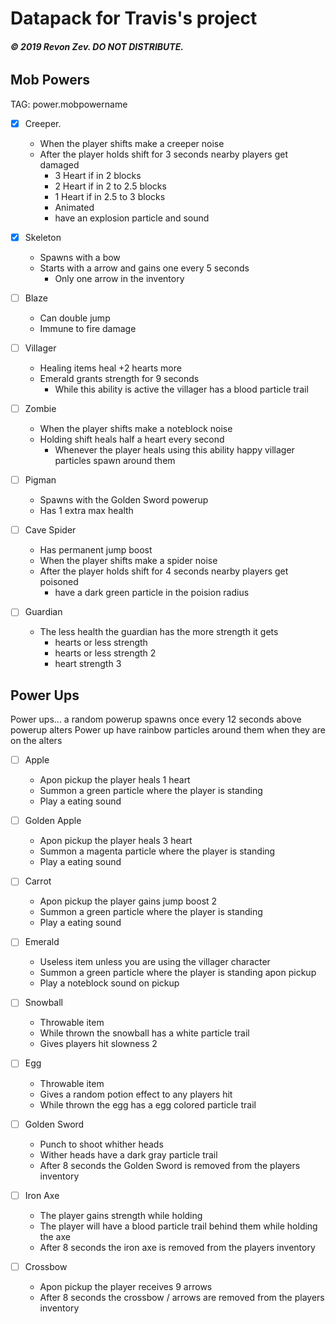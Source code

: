 # Datapack for Travis's project
###### **© 2019 Revon Zev. DO NOT DISTRIBUTE.**

## Mob Powers
TAG: power.mobpowername

- [X] Creeper. 
  - When the player shifts make a creeper noise
  - After the player holds shift for 3 seconds nearby players get damaged
    - 3 Heart if in 2 blocks
    - 2 Heart if in 2 to 2.5 blocks
    - 1 Heart if in 2.5 to 3 blocks
    - Animated
    - have an explosion particle and sound

- [X] Skeleton
  - Spawns with a bow
  - Starts with a arrow and gains one every 5 seconds
    - Only one arrow in the inventory

- [ ] Blaze
  - Can double jump
  - Immune to fire damage

- [ ] Villager
  - Healing items heal +2 hearts more
  - Emerald grants strength for 9 seconds
    - While this ability is active the villager has a blood particle trail

- [ ] Zombie
  - When the player shifts make a noteblock noise
  - Holding shift heals half a heart every second
    - Whenever the player heals using this ability happy villager particles spawn around them

- [ ] Pigman
  - Spawns with the Golden Sword powerup
  - Has 1 extra max health

- [ ] Cave Spider
  - Has permanent jump boost
  - When the player shifts make a spider noise
  - After the player holds shift for 4 seconds nearby players get poisoned
    - have a dark green particle in the poision radius

- [ ] Guardian
  - The less health the guardian has the more strength it gets
    - hearts or less strength
    - hearts or less strength 2
    - heart strength 3

## Power Ups
Power ups... a random powerup spawns once every 12 seconds above powerup alters
Power up have rainbow particles around them when they are on the alters

- [ ] Apple
  - Apon pickup the player heals 1 heart
  - Summon a green particle where the player is standing
  - Play a eating sound
      
- [ ] Golden Apple
  - Apon pickup the player heals 3 heart
  - Summon a magenta particle where the player is standing
  - Play a eating sound
- [ ] Carrot
  - Apon pickup the player gains jump boost 2
  - Summon a green particle where the player is standing
  - Play a eating sound
- [ ] Emerald
  - Useless item unless you are using the villager character
  - Summon a green particle where the player is standing apon pickup
  - Play a noteblock sound on pickup
- [ ] Snowball
  - Throwable item
  - While thrown the snowball has a white particle trail
  - Gives players hit slowness 2
- [ ] Egg
  - Throwable item
  - Gives a random potion effect to any players hit
  - While thrown the egg has a egg colored particle trail
- [ ] Golden Sword
  - Punch to shoot whither heads
  - Wither heads have a dark gray particle trail
  - After 8 seconds the Golden Sword is removed from the players inventory
- [ ] Iron Axe
  - The player gains strength while holding
  - The player will have a blood particle trail behind them while holding the axe
  - After 8 seconds the iron axe is removed from the players inventory
- [ ] Crossbow
  - Apon pickup the player receives 9 arrows
  - After 8 seconds the crossbow / arrows are removed from the players inventory